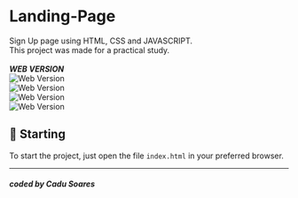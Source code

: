 # Landing-Page
Sign Up page using HTML, CSS and JAVASCRIPT.<br/>
This project was made for a practical study.<br/><br/>
***WEB VERSION***<br/>
<img src="img/final-01" alt="Web Version"/>
<br/>
<img src="img/final-02" alt="Web Version"/>
<br/>
<img src="img/final-03" alt="Web Version"/>
<br/>
<img src="img/final-04" alt="Web Version"/>
<br/>

## 🚀 Starting

To start the project, just open the file `index.html` in your preferred browser.

---
##### coded by Cadu Soares


